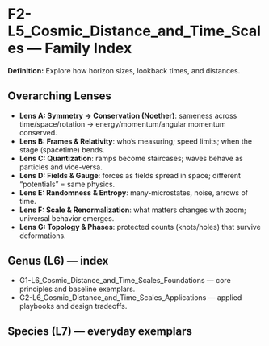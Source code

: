# F2-L5_Cosmic_Distance_and_Time_Scales — Family Index
**Definition:** Explore how horizon sizes, lookback times, and distances.

## Overarching Lenses

- **Lens A: Symmetry -> Conservation (Noether)**: sameness across time/space/rotation → energy/momentum/angular momentum conserved.
- **Lens B: Frames & Relativity**: who’s measuring; speed limits; when the stage (spacetime) bends.
- **Lens C: Quantization**: ramps become staircases; waves behave as particles and vice-versa.
- **Lens D: Fields & Gauge**: forces as fields spread in space; different “potentials” = same physics.
- **Lens E: Randomness & Entropy**: many-microstates, noise, arrows of time.
- **Lens F: Scale & Renormalization**: what matters changes with zoom; universal behavior emerges.
- **Lens G: Topology & Phases**: protected counts (knots/holes) that survive deformations.

## Genus (L6) — index
- G1-L6_Cosmic_Distance_and_Time_Scales_Foundations — core principles and baseline exemplars.
- G2-L6_Cosmic_Distance_and_Time_Scales_Applications — applied playbooks and design tradeoffs.

## Species (L7) — everyday exemplars

